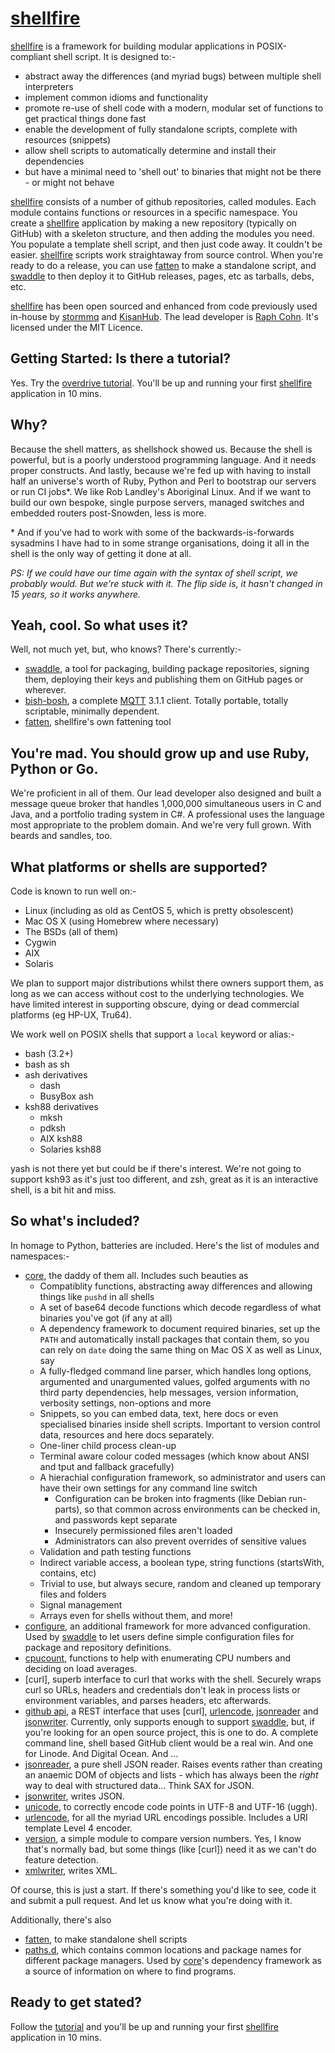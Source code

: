 # [shellfire]

[shellfire] is a framework for building modular applications in POSIX-compliant shell script. It is designed to:-

* abstract away the differences (and myriad bugs) between multiple shell interpreters
* implement common idioms and functionality
* promote re-use of shell code with a modern, modular set of functions to get practical things done fast
* enable the development of fully standalone scripts, complete with resources (snippets)
* allow shell scripts to automatically determine and install their dependencies
* but have a minimal need to 'shell out' to binaries that might not be there - or might not behave

[shellfire] consists of a number of github repositories, called modules. Each module contains functions or resources in a specific namespace. You create a [shellfire] application by making a new repository (typically on GitHub) with a skeleton structure, and then adding the modules you need. You populate a template shell script, and then just code away. It couldn't be easier. [shellfire] scripts work straightaway from source control. When you're ready to do a release, you can use [fatten] to make a standalone script, and [swaddle] to then deploy it to GitHub releases, pages, etc as tarballs, debs, etc.

[shellfire] has been open sourced and enhanced from code previously used in-house by [stormmq](http://stormmq.com/) and [KisanHub](http://www.kisanhub.com/). The lead developer is [Raph Cohn](https://github.com/raphaelcohn). It's licensed under the MIT Licence.

## Getting Started: Is there a tutorial?
Yes. Try the [overdrive tutorial](https://github.com/shellfire-dev/shellfire/tree/master/tutorial). You'll be up and running your first [shellfire] application in 10 mins.

## Why?
Because the shell matters, as shellshock showed us. Because the shell is powerful, but is a poorly understood programming language. And it needs proper constructs. And lastly, because we're fed up with having to install half an universe's worth of Ruby, Python and Perl to bootstrap our servers or run CI jobs\*. We like Rob Landley's Aboriginal Linux. And if we want to build our own bespoke, single purpose servers, managed switches and embedded routers post-Snowden, less is more.

\* And if you've had to work with some of the backwards-is-forwards sysadmins I have had to in some strange organisations, doing it all in the shell is the only way of getting it done at all.

_PS: If we could have our time again with the syntax of shell script, we probably would. But we're stuck with it. The flip side is, it hasn't changed in 15 years, so it works anywhere._

## Yeah, cool. So what uses it?

Well, not much yet, but, who knows? There's currently:-

* [swaddle], a tool for packaging, building package repositories, signing them, deploying their keys and publishing them on GitHub pages or wherever.
* [bish-bosh], a complete [MQTT](http://mqtt.org/) 3.1.1 client. Totally portable, totally scriptable, minimally dependent.
* [fatten], shellfire's own fattening tool

## You're mad. You should grow up and use Ruby, Python or Go.
We're proficient in all of them. Our lead developer also designed and built a message queue broker that handles 1,000,000 simultaneous users in C and Java, and a portfolio trading system in C#. A professional uses the language most appropriate to the problem domain. And we're very full grown. With beards and sandles, too.

## What platforms or shells are supported?

Code is known to run well on:-

* Linux (including as old as CentOS 5, which is pretty obsolescent)
* Mac OS X (using Homebrew where necessary)
* The BSDs (all of them)
* Cygwin
* AIX
* Solaris

We plan to support major distributions whilst there owners support them, as long as we can access without cost to the underlying technologies. We have limited interest in supporting obscure, dying or dead commercial platforms (eg HP-UX, Tru64).

We work well on POSIX shells that support a `local` keyword or alias:-

* bash (3.2+)
* bash as sh
* ash derivatives
  * dash
  * BusyBox ash
* ksh88 derivatives
  * mksh
  * pdksh
  * AIX ksh88
  * Solaries ksh88

yash is not there yet but could be if there's interest. We're not going to support ksh93 as it's just too different, and zsh, great as it is an interactive shell, is a bit hit and miss.

## So what's included?
In homage to Python, batteries are included. Here's the list of modules and namespaces:-

* [core], the daddy of them all. Includes such beauties as
  * Compatiblity functions, abstracting away differences and allowing things like `pushd` in all shells
  * A set of base64 decode functions which decode regardless of what binaries you've got (if any at all)
  * A dependency framework to document required binaries, set up the `PATH` and automatically install packages that contain them, so you can rely on `date` doing the same thing on Mac OS X as well as Linux, say
  * A fully-fledged command line parser, which handles long options, argumented and unargumented values, golfed arguments with no third party dependencies, help messages, version information, verbosity settings, non-options and more
  * Snippets, so you can embed data, text, here docs or even specialised binaries inside shell scripts. Important to version control data, resources and here docs separately.
  * One-liner child process clean-up
  * Terminal aware colour coded messages (which know about ANSI and tput and fallback gracefully)
  * A hierachial configuration framework, so administrator and users can have their own settings for any command line switch
	* Configuration can be broken into fragments (like Debian run-parts), so that common across environments can be checked in, and passwords kept separate
    * Insecurely permissioned files aren't loaded
    * Administrators can also prevent overrides of sensitive values
  * Validation and path testing functions
  * Indirect variable access, a boolean type, string functions (startsWith, contains, etc)
  * Trivial to use, but always secure, random and cleaned up temporary files and folders
  * Signal management
  * Arrays even for shells without them, and more!
* [configure], an additional framework for more advanced configuration. Used by [swaddle] to let users define simple configuration files for package and repository definitions.
* [cpucount], functions to help with enumerating CPU numbers and deciding on load averages.
* [curl], superb interface to curl that works with the shell. Securely wraps curl so URLs, headers and credentials don't leak in process lists or environment variables, and parses headers, etc afterwards.
* [github api], a REST interface that uses [curl], [urlencode], [jsonreader] and [jsonwriter]. Currently, only supports enough to support [swaddle], but, if you're looking for an open source project, this is one to do. A complete command line, shell based GitHub client would be a real win. And one for Linode. And Digital Ocean. And ...
* [jsonreader], a pure shell JSON reader. Raises events rather than creating an anaemic DOM of objects and lists - which has always been the _right_ way to deal with structured data... Think SAX for JSON.
* [jsonwriter], writes JSON.
* [unicode], to correctly encode code points in UTF-8 and UTF-16 (uggh).
* [urlencode], for all the myriad URL encodings possible. Includes a URI template Level 4 encoder.
* [version], a simple module to compare version numbers. Yes, I know that's normally bad, but some things (like [curl]) need it as we can't do feature detection.
* [xmlwriter], writes XML.

Of course, this is just a start. If there's something you'd like to see, code it and submit a pull request. And let us know what you're doing with it.

Additionally, there's also

* [fatten], to make standalone shell scripts
* [paths.d], which contains common locations and package names for different package managers. Used by [core]'s dependency framework as a source of information on where to find programs.

## Ready to get stated?
Follow the [tutorial](https://github.com/shellfire-dev/shellfire/tree/master/tutorial) and you'll be up and running your first [shellfire] application in 10 mins.

[shellfire]: https://github.com/shellfire-dev "shellfire homepage"
[fatten]: https://github.com/shellfire-dev/fatten "fatten homepage"
[swaddle]: https://github.com/raphaelcohn/swaddle "Swaddle homepage"
[bish-bosh]: https://github.com/raphaelcohn/bish-bosh "bish-bosh homepage"
[core]: https://github.com/shellfire-dev/core "shellfire core module homepage"
[configure]: https://github.com/shellfire-dev/configure "shellfire configure module homepage"
[cpucount]: https://github.com/shellfire-dev/cpucount "shellfire cpucount module homepage"
[github api]: https://github.com/shellfire-dev/github "shellfire github api module homepage"
[jsonreader]: https://github.com/shellfire-dev/jsonreader "shellfire jsonreader module homepage"
[jsonwriter]: https://github.com/shellfire-dev/jsonwriter "shellfire jsonwriter module homepage"
[unicode]: https://github.com/shellfire-dev/unicode "shellfire unicode module homepage"
[urlencode]: https://github.com/shellfire-dev/urlencode "shellfire urlencode module homepage"
[version]: https://github.com/shellfire-dev/version "shellfire version module homepage"
[xmlwriter]: https://github.com/shellfire-dev/xmlwriter "shellfire xmlwriter module homepage"
[paths.d]: https://github.com/shellfire-dev/paths.d "shellfire paths.d path data homepage"
